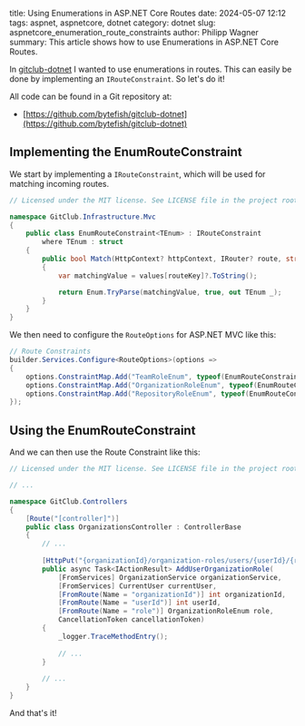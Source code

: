 title: Using Enumerations in ASP.NET Core Routes
date: 2024-05-07 12:12
tags: aspnet, aspnetcore, dotnet
category: dotnet
slug: aspnetcore_enumeration_route_constraints
author: Philipp Wagner
summary: This article shows how to use Enumerations in ASP.NET Core Routes.

[gitclub-dotnet]: https://github.com/bytefish/gitclub-dotnet

In [gitclub-dotnet] I wanted to use enumerations in routes. This can easily be 
done by implementing an `IRouteConstraint`. So let's do it!

All code can be found in a Git repository at:

* [https://github.com/bytefish/gitclub-dotnet](https://github.com/bytefish/gitclub-dotnet)

## Implementing the EnumRouteConstraint ##

We start by implementing a `IRouteConstraint`, which will be used for matching incoming routes.

```csharp
// Licensed under the MIT license. See LICENSE file in the project root for full license information.

namespace GitClub.Infrastructure.Mvc
{
    public class EnumRouteConstraint<TEnum> : IRouteConstraint
        where TEnum : struct
    {
        public bool Match(HttpContext? httpContext, IRouter? route, string routeKey, RouteValueDictionary values, RouteDirection routeDirection)
        {
            var matchingValue = values[routeKey]?.ToString();

            return Enum.TryParse(matchingValue, true, out TEnum _);
        }
    }
}
```

We then need to configure the `RouteOptions` for ASP.NET MVC like this:

```csharp
// Route Constraints
builder.Services.Configure<RouteOptions>(options =>
{
    options.ConstraintMap.Add("TeamRoleEnum", typeof(EnumRouteConstraint<TeamRoleEnum>));
    options.ConstraintMap.Add("OrganizationRoleEnum", typeof(EnumRouteConstraint<OrganizationRoleEnum>));
    options.ConstraintMap.Add("RepositoryRoleEnum", typeof(EnumRouteConstraint<RepositoryRoleEnum>));
});
```

## Using the EnumRouteConstraint ##

And we can then use the Route Constraint like this:

```csharp
﻿// Licensed under the MIT license. See LICENSE file in the project root for full license information.

// ...

namespace GitClub.Controllers
{
    [Route("[controller]")]
    public class OrganizationsController : ControllerBase
    {
        // ...
        
        [HttpPut("{organizationId}/organization-roles/users/{userId}/{role:OrganizationRoleEnum}")]
        public async Task<IActionResult> AddUserOrganizationRole(
            [FromServices] OrganizationService organizationService,
            [FromServices] CurrentUser currentUser,
            [FromRoute(Name = "organizationId")] int organizationId,
            [FromRoute(Name = "userId")] int userId,
            [FromRoute(Name = "role")] OrganizationRoleEnum role,
            CancellationToken cancellationToken)
        {
            _logger.TraceMethodEntry();
            
            // ...        
        }
        
        // ...
    }
}
```

And that's it!